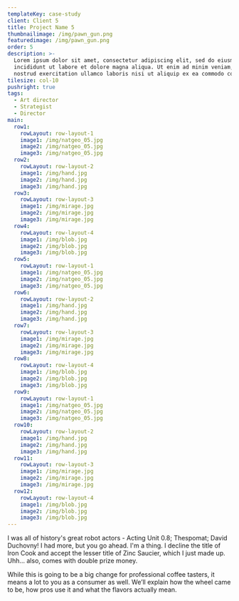 ```yaml
---
templateKey: case-study
client: Client 5
title: Project Name 5
thumbnailimage: /img/pawn_gun.png
featuredimage: /img/pawn_gun.png
order: 5
description: >-
  Lorem ipsum dolor sit amet, consectetur adipiscing elit, sed do eiusmod tempor
  incididunt ut labore et dolore magna aliqua. Ut enim ad minim veniam, quis
  nostrud exercitation ullamco laboris nisi ut aliquip ex ea commodo consequat.
tilesize: col-10
pushright: true
tags:
  - Art director
  - Strategist
  - Director
main:
  row1:
    rowLayout: row-layout-1
    image1: /img/natgeo_05.jpg
    image2: /img/natgeo_05.jpg
    image3: /img/natgeo_05.jpg
  row2:
    rowLayout: row-layout-2
    image1: /img/hand.jpg
    image2: /img/hand.jpg
    image3: /img/hand.jpg
  row3:
    rowLayout: row-layout-3
    image1: /img/mirage.jpg
    image2: /img/mirage.jpg
    image3: /img/mirage.jpg
  row4:
    rowLayout: row-layout-4
    image1: /img/blob.jpg
    image2: /img/blob.jpg
    image3: /img/blob.jpg
  row5:
    rowLayout: row-layout-1
    image1: /img/natgeo_05.jpg
    image2: /img/natgeo_05.jpg
    image3: /img/natgeo_05.jpg
  row6:
    rowLayout: row-layout-2
    image1: /img/hand.jpg
    image2: /img/hand.jpg
    image3: /img/hand.jpg
  row7:
    rowLayout: row-layout-3
    image1: /img/mirage.jpg
    image2: /img/mirage.jpg
    image3: /img/mirage.jpg
  row8:
    rowLayout: row-layout-4
    image1: /img/blob.jpg
    image2: /img/blob.jpg
    image3: /img/blob.jpg
  row9:
    rowLayout: row-layout-1
    image1: /img/natgeo_05.jpg
    image2: /img/natgeo_05.jpg
    image3: /img/natgeo_05.jpg
  row10:
    rowLayout: row-layout-2
    image1: /img/hand.jpg
    image2: /img/hand.jpg
    image3: /img/hand.jpg
  row11:
    rowLayout: row-layout-3
    image1: /img/mirage.jpg
    image2: /img/mirage.jpg
    image3: /img/mirage.jpg
  row12:
    rowLayout: row-layout-4
    image1: /img/blob.jpg
    image2: /img/blob.jpg
    image3: /img/blob.jpg  
---
```

I was all of history's great robot actors - Acting Unit 0.8; Thespomat; David Duchovny! I had more, but you go ahead. I'm a thing. I decline the title of Iron Cook and accept the lesser title of Zinc Saucier, which I just made up. Uhh… also, comes with double prize money.

While this is going to be a big change for professional coffee tasters, it means a lot to you as a consumer as well. We’ll explain how the wheel came to be, how pros use it and what the flavors actually mean.
